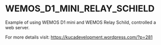 # WEMOS_D1_MINI_RELAY_SCHIELD
Example of using WEMOS D1 mini and WEMOS Relay Schild, controlled a web server.

For more details visit: https://kucadevelopment.wordpress.com/?p=281
